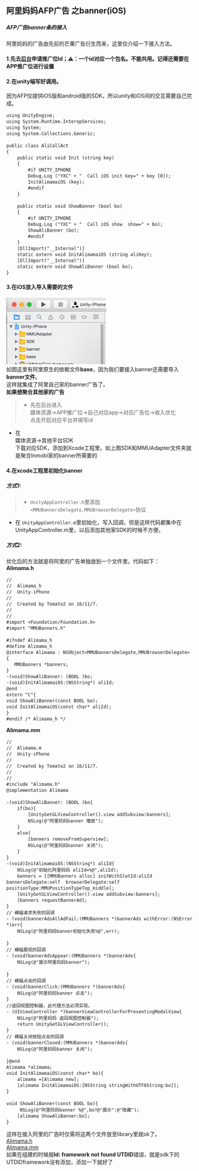 ## 阿里妈妈AFP广告 之banner(iOS)
##### AFP广告banner条的接入  
阿里妈妈的广告由先前的芒果广告衍生而来，这里仅介绍一下接入方法。  
#### 1.先去[后台](http://afp.alimama.com/)申请推广位Id；⚠️：一个id对应一个包名。不能共用。记得还需要在APP推广位进行设置  
#### 2.在unity端写好调用。 
因为AFP仅提供iOS版和android版的SDK，所以unity和iOS间的交互需要自己完成。
  
	using UnityEngine;
	using System.Runtime.InteropServices;
	using System;
	using System.Collections.Generic;
	
	public class AliCallAct
	{
		public static void Init (string key)
		{
			#if UNITY_IPHONE
			Debug.Log ("YXC" + "  Call iOS init key=" + key [0]);
			InitAlimamaiOS (key);
			#endif
		}
	
		public static void ShowBanner (bool bo)
		{
			#if UNITY_IPHONE
			Debug.Log ("YXC" + "  Call iOS show  show=" + bo);
			ShowAliBanner (bo);
			#endif
		}
		[DllImport("__Internal")]
		static extern void InitAlimamaiOS (string aliKey);
		[DllImport("__Internal")]
		static extern void ShowAliBanner (bool bo);
	}
#### 3.在iOS放入导入需要的文件
![](./SDK/Alimama1.png)  
如图这里有阿里原生的依赖文件**base**，因为我们要接入banner还需要导入**banner文件**。  
这样就集成了阿里自己家的banner广告了。  
**如果想聚合其他家的广告**  
>* 先在后台进入   
 媒体资源->APP推广位->自己对应app->对应广告位->收入优化  
 点击开启对应平台并填写id
* 在  
  媒体资源->其他平台SDK  
  下载对应SDK，添加到Xcode工程里。如上图SDK和MMUAdapter文件夹就是聚合Inmobi家的banner所需要的   
     
#### 4.在xcode工程里初始化banner
##### 方式1:  
>* `UnityAppController.h`里添加`<MMUBannersDelegate,MMUBrowserDelegate>`协议
* 在  `UnityAppController.m`里初始化，写入回调，但是这样代码都集中在UnityAppController.m里，以后添加其他家SDK的时候不方便。  

##### 方式2:  
优化后的方法就是将阿里的广告单独放到一个文件里。代码如下：   
**Alimama.h**  

	//
	//  Alimama_h
	//  Unity-iPhone
	//
	//  Created by Tomato2 on 16/11/7.
	//
	//
	#import <Foundation/Foundation.h>
	#import "MMUBanners.h"
	
	#ifndef Alimama_h
	#define Alimama_h
	@interface Alimama : NSObject<MMUBannersDelegate,MMUBrowserDelegate>
	{
	   MMUBanners *banners;
	}
	-(void)ShowAliBanner: (BOOL )bo;
	-(void)InitAlimamaiOS:(NSString*) aliId;
	@end
	extern "C"{
	void ShowAliBanner(const BOOL bo);
	void InitAlimamaiOS(const char* aliId);
	}
	#endif /* Alimama_h */
**Alimama.mm**

	//
	//  Alimama.m
	//  Unity-iPhone
	//
	//  Created by Tomato2 on 16/11/7.
	//
	//
	#include "Alimama.h"
	@implementation Alimama
	
	-(void)ShowAliBanner: (BOOL )bo{
	    if(bo){
	        [UnityGetGLViewController().view addSubview:banners];
	        NSLog(@"阿里妈妈banner 播放");
	    }
	    else{
	        [banners removeFromSuperview];
	        NSLog(@"阿里妈妈banner 关闭");
	    }
	}
	-(void)InitAlimamaiOS:(NSString*) aliId{
	    NSLog(@"初始化阿里妈妈 aliId=%@",aliId);
	    banners = [[MMUBanners alloc] initWithSlotId:aliId bannersDelegate:self  browserDelegate:self positionType:MMUPositionTypeTop_middle];
	    [UnityGetGLViewController().view addSubview:banners];
	    [banners requestBannerAd];
	}
	// 横幅请求失败的回调
	- (void)bannerAdsAllAdFail:(MMUBanners *)bannerAds withError:(NSError *)err{
	    NSLog(@"阿里妈妈banner初始化失败%@",err);
	    
	}
	// 横幅展现的回调
	- (void)bannerAdsAppear:(MMUBanners *)bannerAds{
	    NSLog(@"展示阿里妈妈banner");
	    
	}
	// 横幅点击的回调
	- (void)bannerClick:(MMUBanners *)bannerAds{
	    NSLog(@"阿里妈妈banner 点击");
	}
	//返回视图控制器，此代理方法必须实现。
	- (UIViewController *)bannerViewControllerForPresentingModalView{
	    NSLog(@"阿里妈妈 返回视图控制器");
	    return UnityGetGLViewController();
	}
	// 横幅关闭按钮点击的回调
	- (void)bannerClosed:(MMUBanners *)bannerAds{
	    NSLog(@"阿里妈妈banner 关闭");
	    
	}@end
	Alimama *alimama;
	void InitAlimamaiOS(const char* bo){
	    alimama =[Alimama new];
	    [alimama InitAlimamaiOS:[NSString stringWithUTF8String:bo]];
	}
	
	void ShowAliBanner(const BOOL bo){
	     NSLog(@"阿里妈妈banner %@",bo?@"展示":@"隐藏");
	    [alimama ShowAliBanner:bo];
	}
这样在接入阿里的广告时仅需将这两个文件放至library里就ok了。  
[Alimama.h](./代码文件夹/Alimama.h)   
[Alimama.mm](./代码文件夹/Alimama.mm)  
如果在组建的时候报**ld: framework not found UTDID**错误，就是sdk下的UTDIDframework没有添加，添加一下就好了


